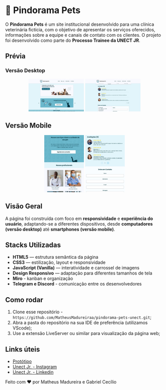 # 🐾 Pindorama Pets
O **Pindorama Pets** é um site institucional desenvolvido para uma clínica veterinária fictícia, com o objetivo de apresentar os serviços oferecidos, informações sobre a equipe e canais de contato com os clientes. O projeto foi desenvolvido como parte do **Processo Trainee da UNECT JR**.

## Prévia
### Versão Desktop
<p align="center">
<img src="./assets/desktop01.jpg" alt="Pindorama Pets - Versão Desktop 1" width="35%">
<img src="./assets/desktop02.jpg" alt="Pindorama Pets - Versão Desktop 2" width="35%">
</p>

## Versão Mobile
<p align="center">
<img src="./assets/mobile01.jpg" alt="Pindorama Pets - Versão Mobile 1" width="25%">
<img src="./assets/mobile02.jpg" alt="Pindorama Pets - Versão Mobile 2" width="25%">
</p>

## Visão Geral
A página foi construída com foco em **responsividade** e **experiência do usuário**, adaptando-se a diferentes dispositivos, desde **computadores (versão desktop)** até **smartphones (versão mobile)**.

## Stacks Utilizadas
- **HTML5** — estrutura semântica da página  
- **CSS3** — estilização, layout e responsividade  
- **JavaScript (Vanilla)** — interatividade e carrossel de imagens  
- **Design Responsivo** — adaptação para diferentes tamanhos de tela  
- **Miro** - kanban e organização
- **Telegram e Discord** - comunicação entre os desenvolvedores

## Como rodar
1. Clone esse repositório - `https://github.com/MatheusMadureiraa/pindorama-pets-unect.git`;
2. Abra a pasta do repositório na sua IDE de preferência (utilizamos VScode);
3. Use a extensão LiveServer ou similar para visualização da página web;

## Links úteis
- [Protótipo](https://www.figma.com/design/mCZWN1CWKbOlrkhgx4alAw/Pindorama-Pets---Veterin%C3%A1ria?node-id=152-195&p=f)
- [Unect Jr. - Instagram](https://www.instagram.com/unectjr/)
- [Unect Jr. - Linkedin](https://www.linkedin.com/company/unectjr/posts/?feedView=all)

Feito com ❤️ por Matheus Madureira e Gabriel Cecílio
